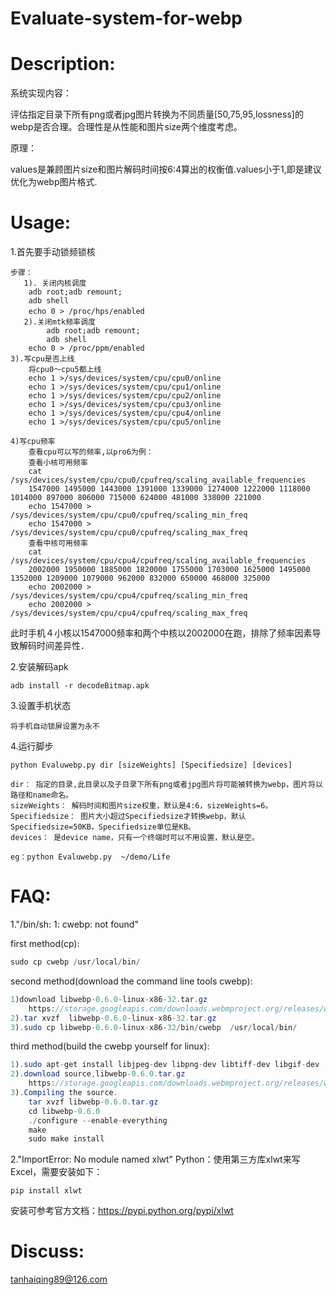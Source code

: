 # Evaluate-system-for-webp
Description:
============
系统实现内容：

评估指定目录下所有png或者jpg图片转换为不同质量[50,75,95,lossness]的webp是否合理。合理性是从性能和图片size两个维度考虑。

原理：

values是兼顾图片size和图片解码时间按6:4算出的权衡值.values小于1,即是建议优化为webp图片格式.

Usage:
=========
1.首先要手动锁频锁核

	步骤：
       1). 关闭内核调度
        adb root;adb remount;
        adb shell
		echo 0 > /proc/hps/enabled　　
       2).关闭mtk频率调度
        	adb root;adb remount;
        	adb shell
		echo 0 > /proc/ppm/enabled
	3).写cpu是否上线
		将cpu0～cpu5都上线
		echo 1 >/sys/devices/system/cpu/cpu0/online
		echo 1 >/sys/devices/system/cpu/cpu1/online
		echo 1 >/sys/devices/system/cpu/cpu2/online
		echo 1 >/sys/devices/system/cpu/cpu3/online
		echo 1 >/sys/devices/system/cpu/cpu4/online
		echo 1 >/sys/devices/system/cpu/cpu5/online

	4)写cpu频率
		查看cpu可以写的频率,以pro6为例：
		查看小核可用频率
		cat /sys/devices/system/cpu/cpu0/cpufreq/scaling_available_frequencies
		1547000 1495000 1443000 1391000 1339000 1274000 1222000 1118000 1014000 897000 806000 715000 624000 481000 338000 221000
		echo 1547000 > /sys/devices/system/cpu/cpu0/cpufreq/scaling_min_freq
		echo 1547000 > /sys/devices/system/cpu/cpu0/cpufreq/scaling_max_freq
		查看中核可用频率
		cat /sys/devices/system/cpu/cpu4/cpufreq/scaling_available_frequencies
		2002000 1950000 1885000 1820000 1755000 1703000 1625000 1495000 1352000 1209000 1079000 962000 832000 650000 468000 325000
		echo 2002000 > /sys/devices/system/cpu/cpu4/cpufreq/scaling_min_freq
		echo 2002000 > /sys/devices/system/cpu/cpu4/cpufreq/scaling_max_freq
		
此时手机４小核以1547000频率和两个中核以2002000在跑，排除了频率因素导致解码时间差异性．


2.安装解码apk

	adb install -r decodeBitmap.apk
     
3.设置手机状态
	
	将手机自动锁屏设置为永不
	
4.运行脚步

	python Evaluwebp.py dir [sizeWeights] [Specifiedsize] [devices]

	dir： 指定的目录,此目录以及子目录下所有png或者jpg图片将可能被转换为webp，图片将以路径和name命名。
	sizeWeights： 解码时间和图片size权重，默认是4:6，sizeWeights=6。
	Specifiedsize： 图片大小超过Specifiedsize才转换webp，默认Specifiedsize=50KB，Specifiedsize单位是KB。
	devices： 是device name，只有一个终端时可以不用设置，默认是空。

	eg：python Evaluwebp.py  ~/demo/Life


FAQ:
========

1."/bin/sh: 1: cwebp: not found"

first method(cp):
```java
sudo cp cwebp /usr/local/bin/
```
second method(download the command line tools cwebp):
```java
1)download libwebp-0.6.0-linux-x86-32.tar.gz 
	https://storage.googleapis.com/downloads.webmproject.org/releases/webp/libwebp-0.6.0-linux-x86-32.tar.gz
2).tar xvzf  libwebp-0.6.0-linux-x86-32.tar.gz
3).sudo cp libwebp-0.6.0-linux-x86-32/bin/cwebp  /usr/local/bin/
```
third method(build the cwebp yourself for linux):
```java
1).sudo apt-get install libjpeg-dev libpng-dev libtiff-dev libgif-dev
2).download source,libwebp-0.6.0.tar.gz 
	https://storage.googleapis.com/downloads.webmproject.org/releases/webp/libwebp-0.6.0.tar.gz
3).Compiling the source. 
	tar xvzf libwebp-0.6.0.tar.gz
	cd libwebp-0.6.0
	./configure --enable-everything
	make
	sudo make install
```

2."ImportError: No module named xlwt"
Python：使用第三方库xlwt来写Excel，需要安装如下：
	
	pip install xlwt
安装可参考官方文档：https://pypi.python.org/pypi/xlwt

Discuss:
========
tanhaiqing89@126.com
